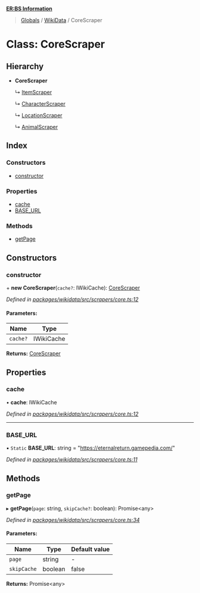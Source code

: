 **[ER:BS Information](../README.md)**

> [Globals](../globals.md) / [WikiData](../modules/wikidata.md) / CoreScraper

# Class: CoreScraper

## Hierarchy

* **CoreScraper**

  ↳ [ItemScraper](wikidata.itemscraper.md)

  ↳ [CharacterScraper](wikidata.characterscraper.md)

  ↳ [LocationScraper](wikidata.locationscraper.md)

  ↳ [AnimalScraper](wikidata.animalscraper.md)

## Index

### Constructors

* [constructor](wikidata.corescraper.md#constructor)

### Properties

* [cache](wikidata.corescraper.md#cache)
* [BASE\_URL](wikidata.corescraper.md#base_url)

### Methods

* [getPage](wikidata.corescraper.md#getpage)

## Constructors

### constructor

\+ **new CoreScraper**(`cache?`: IWikiCache): [CoreScraper](wikidata.corescraper.md)

*Defined in [packages/wikidata/src/scrapers/core.ts:12](https://github.com/PaulEndri/eternal-return-project/blob/6cfa1d0/packages/wikidata/src/scrapers/core.ts#L12)*

#### Parameters:

Name | Type |
------ | ------ |
`cache?` | IWikiCache |

**Returns:** [CoreScraper](wikidata.corescraper.md)

## Properties

### cache

•  **cache**: IWikiCache

*Defined in [packages/wikidata/src/scrapers/core.ts:12](https://github.com/PaulEndri/eternal-return-project/blob/6cfa1d0/packages/wikidata/src/scrapers/core.ts#L12)*

___

### BASE\_URL

▪ `Static` **BASE\_URL**: string = "https://eternalreturn.gamepedia.com/"

*Defined in [packages/wikidata/src/scrapers/core.ts:11](https://github.com/PaulEndri/eternal-return-project/blob/6cfa1d0/packages/wikidata/src/scrapers/core.ts#L11)*

## Methods

### getPage

▸ **getPage**(`page`: string, `skipCache?`: boolean): Promise<any\>

*Defined in [packages/wikidata/src/scrapers/core.ts:34](https://github.com/PaulEndri/eternal-return-project/blob/6cfa1d0/packages/wikidata/src/scrapers/core.ts#L34)*

#### Parameters:

Name | Type | Default value |
------ | ------ | ------ |
`page` | string | - |
`skipCache` | boolean | false |

**Returns:** Promise<any\>
